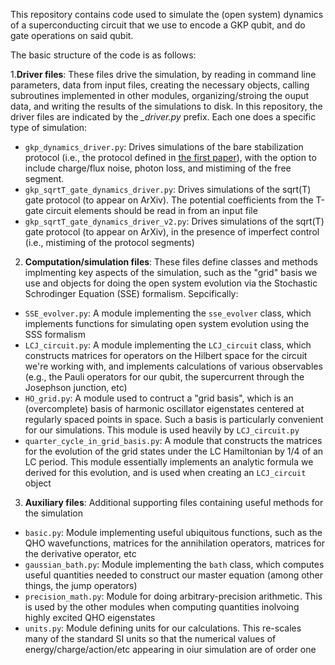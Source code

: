This repository contains code used to simulate the (open system) dynamics of a superconducting circuit that we use to encode a GKP qubit, and do gate operations on said qubit.

The basic structure of the code is as follows:

 1.**Driver files**: These files drive the simulation, by reading in command line parameters, data from input files, creating the necessary objects, calling subroutines implemented in other modules, organizing/stroing the ouput data, and writing the results of the simulations to disk.
In this repository, the driver files are indicated by the *_driver.py* prefix. Each one does a specific type of simulation:
- `gkp_dynamics_driver.py`: Drives simulations of the bare stabilization protocol (i.e., the protocol defined in [the first paper](https://arxiv.org/abs/2405.05671)), with the option to include charge/flux noise, photon loss, and mistiming of the free segment.
- `gkp_sqrtT_gate_dynamics_driver.py`: Drives simulations of the sqrt(T) gate protocol (to appear on ArXiv). The potential coefficients from the T-gate circuit elements should be read in from an input file
- `gkp_sqrtT_gate_dynamics_driver_v2.py`: Drives simulations of the sqrt(T) gate protocol (to appear on ArXiv), in the presence of imperfect control (i.e., mistiming of the protocol segments) 
 
 2. **Computation/simulation files**: These files define classes and methods implmenting key aspects of the simulation, such as the "grid" basis we use and objects for doing the open system evolution via the Stochastic Schrodinger Equation (SSE) formalism. Sepcifically:
 - `SSE_evolver.py`: A module implementing the `sse_evolver` class, which implements functions for simulating open system evolution using the SSS formalism
 - `LCJ_circuit.py`: A module implementing the `LCJ_circuit` class, which constructs matrices for operators on the Hilbert space for the circuit we're working with, and implements calculations of various observables (e.g., the Pauli operators for our qubit, the supercurrent through the Josephson junction, etc)
 - `HO_grid.py`: A module used to contruct a "grid basis", which is an (overcomplete) basis of harmonic oscillator eigenstates centered at regularly spaced points in space. Such a basis is particularly convenient for our simulations. This module is used heavily by `LCJ_circuit.py`
 -  `quarter_cycle_in_grid_basis.py`: A module that constructs the matrices for the evolution of the grid states under the LC Hamiltonian by 1/4 of an LC period. This module essentially implements an analytic formula we derived for this evolution, and is used when creating an `LCJ_circuit` object

 3. **Auxiliary files**: Additional supporting files containing useful methods for the simulation
- `basic.py`: Module implementing useful ubiquitous functions, such as the QHO wavefunctions, matrices for the annihilation operators, matrices for the derivative operator, etc
- `gaussian_bath.py`: Module implementing the `bath` class, which computes useful quantities needed to construct our master equation (among other things, the jump operators)
- `precision_math.py`: Module for doing arbitrary-precision arithmetic. This is used by the other modules when computing quantities inolvoing highly excited QHO eigenstates
- `units.py`: Module defining units for our calculations. This re-scales many of the standard SI units so that the numerical values of energy/charge/action/etc appearing in oiur simulation are of order one
 
 
